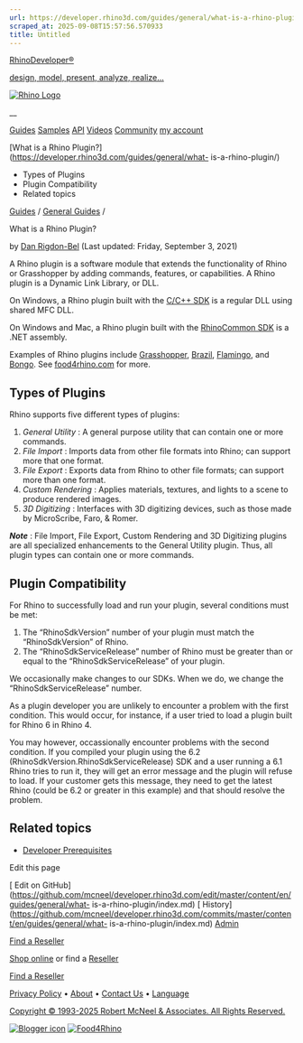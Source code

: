 ```yaml
---
url: https://developer.rhino3d.com/guides/general/what-is-a-rhino-plugin/#related-topics
scraped_at: 2025-09-08T15:57:56.570933
title: Untitled
---
```


[RhinoDeveloper®](/)

[design, model, present, analyze, realize...](/)

[![Rhino Logo](https://developer.rhino3d.com/images/rhinodevlogo.png)](/)

__

[Guides](https://developer.rhino3d.com/guides)
[Samples](https://developer.rhino3d.com/samples)
[API](https://developer.rhino3d.com/api)
[Videos](https://developer.rhino3d.com/videos)
[Community](https://discourse.mcneel.com/c/rhino-developer) [my account
](https://www.rhino3d.com/my-account/ "Manage your account, licenses, and
teams")

[What is a Rhino Plugin?](https://developer.rhino3d.com/guides/general/what-
is-a-rhino-plugin/)

  * Types of Plugins
  * Plugin Compatibility
  * Related topics

[Guides](https://developer.rhino3d.com/en/guides/) / [General
Guides](https://developer.rhino3d.com/en/guides/general/) /

What is a Rhino Plugin?

by [Dan Rigdon-Bel](https://discourse.mcneel.com/u/dan/) (Last updated:
Friday, September 3, 2021)

A Rhino plugin is a software module that extends the functionality of Rhino or
Grasshopper by adding commands, features, or capabilities. A Rhino plugin is a
Dynamic Link Library, or DLL.

On Windows, a Rhino plugin built with the [C/C++
SDK](https://developer.rhino3d.com/guides/cpp/what-is-the-cpp-sdk/) is a
regular DLL using shared MFC DLL.

On Windows and Mac, a Rhino plugin built with the [RhinoCommon
SDK](https://developer.rhino3d.com/guides/rhinocommon/what-is-rhinocommon/) is
a .NET assembly.

Examples of Rhino plugins include [Grasshopper](http://www.grasshopper3d.com),
[Brazil](http://brazil.rhino3d.com/), [Flamingo](http://nxt.flamingo3d.com/),
and [Bongo](http://bongo.rhino3d.com/). See
[food4rhino.com](http://www.food4rhino.com/) for more.

## Types of Plugins

Rhino supports five different types of plugins:

  1. _General Utility_ : A general purpose utility that can contain one or more commands.
  2. _File Import_ : Imports data from other file formats into Rhino; can support more that one format.
  3. _File Export_ : Exports data from Rhino to other file formats; can support more than one format.
  4. _Custom Rendering_ : Applies materials, textures, and lights to a scene to produce rendered images.
  5. _3D Digitizing_ : Interfaces with 3D digitizing devices, such as those made by MicroScribe, Faro, & Romer.

_**Note**_ : File Import, File Export, Custom Rendering and 3D Digitizing
plugins are all specialized enhancements to the General Utility plugin. Thus,
all plugin types can contain one or more commands.

## Plugin Compatibility

For Rhino to successfully load and run your plugin, several conditions must be
met:

  1. The “RhinoSdkVersion” number of your plugin must match the “RhinoSdkVersion” of Rhino.
  2. The “RhinoSdkServiceRelease” number of Rhino must be greater than or equal to the “RhinoSdkServiceRelease” of your plugin.

We occasionally make changes to our SDKs. When we do, we change the
“RhinoSdkServiceRelease” number.

As a plugin developer you are unlikely to encounter a problem with the first
condition. This would occur, for instance, if a user tried to load a plugin
built for Rhino 6 in Rhino 4.

You may however, occassionally encounter problems with the second condition.
If you compiled your plugin using the 6.2
(RhinoSdkVersion.RhinoSdkServiceRelease) SDK and a user running a 6.1 Rhino
tries to run it, they will get an error message and the plugin will refuse to
load. If your customer gets this message, they need to get the latest Rhino
(could be 6.2 or greater in this example) and that should resolve the problem.

## Related topics

  * [Developer Prerequisites](https://developer.rhino3d.com/guides/general/rhino-developer-prerequisites/)

Edit this page

[ Edit on
GitHub](https://github.com/mcneel/developer.rhino3d.com/edit/master/content/en/guides/general/what-
is-a-rhino-plugin/index.md) [
History](https://github.com/mcneel/developer.rhino3d.com/commits/master/content/en/guides/general/what-
is-a-rhino-plugin/index.md) [ Admin](https://developer.rhino3d.com/admin)

[Find a Reseller](https://www.rhino3d.com/sales)

[Shop online](https://www.rhino3d.com/store) or find a
[Reseller](https://www.rhino3d.com/sales)

[Find a Reseller](https://www.rhino3d.com/sales)

[Privacy Policy](https://www.rhino3d.com/privacy) •
[About](https://www.rhino3d.com/mcneel/about) • [Contact
Us](https://www.rhino3d.com/mcneel/contact) • [
Language](https://www.rhino3d.com/language "Change to a different region or
language")

[Copyright © 1993-2025 Robert McNeel & Associates. All Rights
Reserved.](https://www.rhino3d.com/mcneel/about)

[](https://www.facebook.com/McNeelRhinoceros/)
[](https://twitter.com/bobmcneel) [](https://www.linkedin.com/groups/75313/)
[](https://www.youtube.com/user/RhinoGuide/videos) [](https://vimeo.com/rhino)
[![Blogger
icon](https://developer.rhino3d.com/images/blogger.svg)](http://blog.rhino3d.com/)
[![Food4Rhino](https://developer.rhino3d.com/images/f4r_icon_01.svg)](https://www.food4rhino.com)

